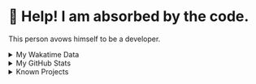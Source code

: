 # 🥺 Help! I am absorbed by the code. 

This person avows himself to be a developer.

<details>

<summary>My Wakatime Data</summary>

<!--START_SECTION:waka-->
![Lines of code](https://img.shields.io/badge/From%20Hello%20World%20I%27ve%20Written-7.4%20million%20lines%20of%20code-blue)

**🐱 My GitHub Data** 

> 📦 686.8 kB Used in GitHub's Storage 
 > 
> 🏆 1,009 Contributions in the Year 2023
 > 
> 🚫 Not Opted to Hire
 > 
> 📜 80 Public Repositories 
 > 
> 🔑 18 Private Repositories 
 > 
**I'm an Early 🐤** 

```text
🌞 Morning                1507 commits        ██████░░░░░░░░░░░░░░░░░░░   24.02 % 
🌆 Daytime                2595 commits        ██████████░░░░░░░░░░░░░░░   41.37 % 
🌃 Evening                2102 commits        ████████░░░░░░░░░░░░░░░░░   33.51 % 
🌙 Night                  69 commits          ░░░░░░░░░░░░░░░░░░░░░░░░░   01.10 % 
```
📅 **I'm Most Productive on Wednesday** 

```text
Monday                   730 commits         ███░░░░░░░░░░░░░░░░░░░░░░   11.64 % 
Tuesday                  1058 commits        ████░░░░░░░░░░░░░░░░░░░░░   16.87 % 
Wednesday                1082 commits        ████░░░░░░░░░░░░░░░░░░░░░   17.25 % 
Thursday                 848 commits         ███░░░░░░░░░░░░░░░░░░░░░░   13.52 % 
Friday                   944 commits         ████░░░░░░░░░░░░░░░░░░░░░   15.05 % 
Saturday                 864 commits         ███░░░░░░░░░░░░░░░░░░░░░░   13.77 % 
Sunday                   747 commits         ███░░░░░░░░░░░░░░░░░░░░░░   11.91 % 
```


**I Mostly Code in Go** 

```text
Go                       32 repos            █████████░░░░░░░░░░░░░░░░   34.41 % 
Python                   21 repos            ██████░░░░░░░░░░░░░░░░░░░   22.58 % 
HTML                     6 repos             ██░░░░░░░░░░░░░░░░░░░░░░░   06.45 % 
Dart                     2 repos             █░░░░░░░░░░░░░░░░░░░░░░░░   02.15 % 
TypeScript               1 repo              ░░░░░░░░░░░░░░░░░░░░░░░░░   01.08 % 
```




 Last Updated on 10/07/2023 01:52:04 UTC
<!--END_SECTION:waka-->

</details>

<details>
 
 <summary>My GitHub Stats</summary>

[![CDFMLR's github stats](https://github-readme-stats.vercel.app/api?username=cdfmlr&count_private=true&show_icons=true)](https://github.com/anuraghazra/github-readme-stats)
 
</details>

<details>

<summary>Known Projects</summary>

[![Star History Chart](https://api.star-history.com/svg?repos=cdfmlr/pyflowchart,cdfmlr/muvtuber,cdfmlr/crud,cdfmlr/murecom-verse-1,cdfmlr/murecom-intro&type=Date)](https://star-history.com/#cdfmlr/pyflowchart&cdfmlr/muvtuber&cdfmlr/crud&cdfmlr/murecom-verse-1&cdfmlr/murecom-intro&Date)

 </details>
